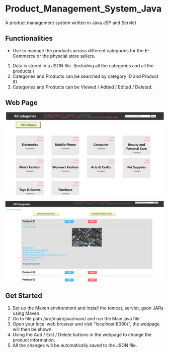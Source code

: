 # Product_Management_System_Java
A product management system written in Java JSP and Servlet 

## Functionalities
- Use to manage the products across different categories for the E-Commerce or the physcial store sellers.

1. Data is stored in a JSON file. (Including all the categories and all the products.)
2. Categories and Products can be searched by category ID and Product ID.
3. Categories and Products can be Viewed / Added / Edited / Deleted.

## Web Page
![The categories management page](/data/webpage1.png)


![The products management page](/data/webpage2.png)


## Get Started
1. Set up the Maven environment and install the tomcat, servlet, gson JARs using Maven.
2. Go to file path /src/main/java/main/ and run the Main.java file.
3. Open your local web browser and visit "localhost:8080/", the webpage will then be shown.
4. Using the Add / Edit / Delete buttons in the webpage to change the product information.
5. All the changes will be automatically saved to the JSON file.
